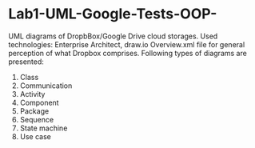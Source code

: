 # Lab1-UML-Google-Tests-OOP-
UML diagrams of DropbBox/Google Drive cloud storages.
Used technologies: Enterprise Architect, draw.io
Overview.xml file for general perception of what Dropbox comprises.
Following types of diagrams are presented:
1. Class
2. Communication
3. Activity
4. Component
5. Package
6. Sequence
7. State machine
8. Use case
